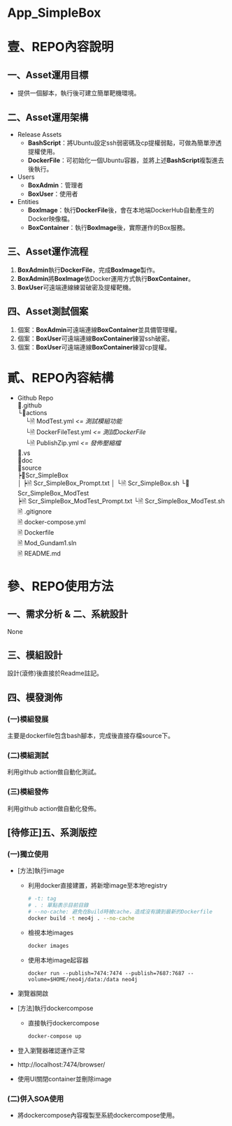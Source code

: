 App_SimpleBox
====

# 壹、REPO內容說明

## 一、Asset運用目標

* 提供一個腳本，執行後可建立簡單靶機環境。

## 二、Asset運用架構

* Release Assets
  - **BashScript**：將Ubuntu設定ssh弱密碼及cp提權弱點，可做為簡單滲透提權使用。
  - **DockerFile**：可初始化一個Ubuntu容器，並將上述**BashScript**複製進去後執行。
* Users
  - **BoxAdmin**：管理者
  - **BoxUser**：使用者
* Entities
  - **BoxImage**：執行**DockerFile**後，會在本地端DockerHub自動產生的Docker映像檔。
  - **BoxContainer**：執行**BoxImage**後，實際運作的Box服務。
  
## 三、Asset運作流程

1. **BoxAdmin**執行**DockerFile**，完成**BoxImage**製作。
2. **BoxAdmin**將**BoxImage**依Docker運用方式執行**BoxContainer**。
3. **BoxUser**可遠端連線練習破密及提權靶機。

## 四、Asset測試個案

1. 個案：**BoxAdmin**可遠端連線**BoxContainer**並具備管理權。
2. 個案：**BoxUser**可遠端連線**BoxContainer**練習ssh破密。
3. 個案：**BoxUser**可遠端連線**BoxContainer**練習cp提權。

# 貳、REPO內容結構

* Github Repo<br/>
  📁.github<br/>
   └📁actions<br/>
  　 └🗎 ModTest.yml *<= 測試模組功能*<br/> 
  　 └🗎 DockerFileTest.yml *<= 測試DockerFile*<br/>
  　 └🗎 PublishZip.yml *<= 發佈壓縮檔*<br/>
  📁.vs<br/>
  📁doc<br/>
  📁source<br/>
   ┝📁Scr_SimpleBox<br/>
   │ ┝🗎 Scr_SimpleBox_Prompt.txt
   │ └🗎 Scr_SimpleBox.sh
   └📁Scr_SimpleBox_ModTest<br/>
     ┝🗎 Scr_SimpleBox_ModTest_Prompt.txt
     └🗎 Scr_SimpleBox_ModTest.sh
  🗎 .gitignore<br/>
  🗎 docker-compose.yml<br/>
  🗎 Dockerfile<br/>
  🗎 Mod_Gundam1.sln<br/>
  🗎 README.md<br/>

# 參、REPO使用方法

## 一、需求分析 & 二、系統設計

None

## 三、模組設計

設計(滾修)後直接於Readme註記。

## 四、模發測佈

### (一)模組發展

主要是dockerfile包含bash腳本，完成後直接存檔source下。

### (二)模組測試

利用github action做自動化測試。

### (三)模組發佈

利用github action做自動化發佈。

## [待修正]五、系測版控

### (一)獨立使用

* [方法]執行image
  * 利用docker直接建置，將新增image至本地registry
    ```bash
    # -t: tag
    # . : 單點表示目前目錄
    # --no-cache: 避免在Build時被cache，造成沒有讀到最新的Dockerfile
    docker build -t neo4j . --no-cache
    ```
  * 檢視本地images
    ```bash
    docker images
    ```  
  * 使用本地image起容器
    ```
    docker run --publish=7474:7474 --publish=7687:7687 --volume=$HOME/neo4j/data:/data neo4j
    ```
* 瀏覽器開啟 
* [方法]執行dockercompose
  * 直接執行dockercompose
    ```powershell
    docker-compose up
    ```
* 登入瀏覽器確認運作正常
* http://localhost:7474/browser/

* 使用UI關閉container並刪除image

### (二)併入SOA使用

* 將dockercompose內容複製至系統dockercompose使用。
